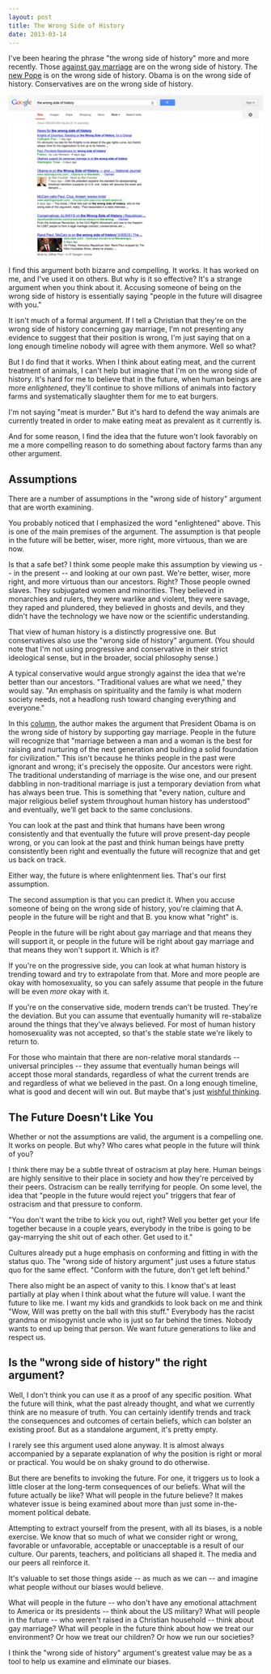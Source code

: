 ```yaml
---
layout: post
title: The Wrong Side of History
date: 2013-03-14
---
```


I've been hearing the phrase "the wrong side of history" more and more recently. Those [against gay marriage](https://twitter.com/travyyb/status/309781528156721152) are on the wrong side of history. The [new Pope](https://twitter.com/colm_ryan/status/282201858133594112) is on the wrong side of history. Obama is on the wrong side of history. Conservatives are on the wrong side of history.

<img src="/assets/2013-03-14-wrong-side-of-history.jpg" alt="" class="img-wide big-box-shadow">

I find this argument both bizarre and compelling. It works. It has worked on me, and I've used it on others. But why is it so effective? It's a strange argument when you think about it. Accusing someone of being on the wrong side of history is essentially saying "people in the future will disagree with you."

It isn't much of a formal argument. If I tell a Christian that they're on the wrong side of history concerning gay marriage, I'm not presenting any evidence to suggest that their position is wrong, I'm just saying that on a long enough timeline nobody will agree with them anymore. Well so what?

But I do find that it works. When I think about eating meat, and the current treatment of animals, I can't help but imagine that I'm on the wrong side of history. It's hard for me to believe that in the future, when human beings are more *enlightened*, they'll continue to shove millions of animals into factory farms and systematically slaughter them for me to eat burgers.

I'm not saying "meat is murder." But it's hard to defend the way animals are currently treated in order to make eating meat as prevalent as it currently is.

And for some reason, I find the idea that the future won't look favorably on me a more compelling reason to do something about factory farms than any other argument.

## Assumptions

There are a number of assumptions in the "wrong side of history" argument that are worth examining.

You probably noticed that I emphasized the word "enlightened" above. This is one of the main premises of the argument. The assumption is that people in the future will be better, wiser, more right, more virtuous, than we are now.

Is that a safe bet? I think some people make this assumption by viewing us -- in the present -- and looking at our own past. We're better, wiser, more right, and more virtuous than our ancestors. Right? Those people owned slaves. They subjugated women and minorities. They believed in monarchies and rulers, they were warlike and violent, they were savage, they raped and plundered, they believed in ghosts and devils, and they didn't have the technology we have now or the scientific understanding.

That view of human history is a distinctly progressive one. But conservatives also use the "wrong side of history" argument. (You should note that I'm not using progressive and conservative in their strict ideological sense, but in the broader, social philosophy sense.)

A typical conservative would argue strongly against the idea that we're better than our ancestors. "Traditional values are what we need," they would say. "An emphasis on spirituality and the family is what modern society needs, not a headlong rush toward changing everything and everyone."

In this [column](http://communities.washingtontimes.com/neighborhood/biblical-politics/2013/mar/10/obamas-support-same-sex-marriage-wrong-side-histor/), the author makes the argument that President Obama is on the wrong side of history by supporting gay marriage. People in the future will recognize that "marriage between a man and a woman is the best for raising and nurturing of the next generation and building a solid foundation for civilization." This isn't because he thinks people in the past were ignorant and wrong; it's precisely the opposite. Our ancestors were right. The traditional understanding of marriage is the wise one, and our present dabbling in non-traditional marriage is just a temporary deviation from what has always been true. This is something that "every nation, culture and major religious belief system throughout human history has understood" and eventually, we'll get back to the same conclusions.

You can look at the past and think that humans have been wrong consistently and that eventually the future will prove present-day people wrong, or you can look at the past and think human beings have pretty consistently been right and eventually the future will recognize that and get us back on track.

Either way, the future is where enlightenment lies. That's our first assumption.

The second assumption is that you can predict it. When you accuse someone of being on the wrong side of history, you're claiming that A. people in the future will be right and that B. you know what "right" is.

People in the future will be right about gay marriage and that means they will support it, or people in the future will be right about gay marriage and that means they won't support it. Which is it?

If you're on the progressive side, you can look at what human history is trending toward and try to extrapolate from that. More and more people are okay with homosexuality, so you can safely assume that people in the future will be even *more* okay with it.

If you're on the conservative side, modern trends can't be trusted. They're the deviation. But you can assume that eventually humanity will re-stabalize around the things that they've always believed. For most of human history homosexuality was not accepted, so that's the stable state we're likely to return to.

For those who maintain that there are non-relative moral standards -- universal principles -- they assume that eventually human beings will accept those moral standards, regardless of what the current trends are and regardless of what we believed in the past. On a long enough timeline, what is good and decent will win out. But maybe that's just [wishful thinking](http://tvtropes.org/pmwiki/pmwiki.php/Main/TheGoodGuysAlwaysWin).

## The Future Doesn't Like You

Whether or not the assumptions are valid, the argument is a compelling one. It works on people. But why? Who cares what people in the future will think of you?

I think there may be a subtle threat of ostracism at play here. Human beings are highly sensitive to their place in society and how they're perceived by their peers. Ostracism can be really terrifying for people. On some level, the idea that "people in the future would reject you" triggers that fear of ostracism and that pressure to conform.

"You don't want the tribe to kick you out, right? Well you better get your life together because in a couple years, everybody in the tribe is going to be gay-marrying the shit out of each other. Get used to it."

Cultures already put a huge emphasis on conforming and fitting in with the status quo. The "wrong side of history argument" just uses a future status quo for the same effect. "Conform with the future, don't get left behind."

There also might be an aspect of vanity to this. I know that's at least partially at play when I think about what the future will value. I want the future to like me. I want my kids and grandkids to look back on me and think "Wow, Will was pretty on the ball with this stuff." Everybody has the racist grandma or misogynist uncle who is just so far behind the times. Nobody wants to end up being that person. We want future generations to like and respect us.

## Is the "wrong side of history" the right argument?

Well, I don't think you can use it as a proof of any specific position. What the future will think, what the past already thought, and what we currently think are no measure of truth. You can certainly identify trends and track the consequences and outcomes of certain beliefs, which can bolster an existing proof. But as a standalone argument, it's pretty empty.

I rarely see this argument used alone anyway. It is almost always accompanied by a separate explanation of why the position is right or moral or practical. You would be on shaky ground to do otherwise.

But there are benefits to invoking the future. For one, it triggers us to look a little closer at the long-term consequences of our beliefs. What will the future actually be like? What will people in the future believe? It makes whatever issue is being examined about more than just some in-the-moment political debate.

Attempting to extract yourself from the present, with all its biases, is a noble exercise. We know that so much of what we consider right or wrong, favorable or unfavorable, acceptable or unacceptable is a result of our culture. Our parents, teachers, and politicians all shaped it. The media and our peers all reinforce it.

It's valuable to set those things aside -- as much as we can -- and imagine what people without our biases would believe.

What will people in the future -- who don't have any emotional attachment to America or its presidents -- think about the US military? What will people in the future -- who weren't raised in a Christian household -- think about gay marriage? What will people in the future think about how we treat our environment? Or how we treat our children? Or how we run our societies?

I think the "wrong side of history" argument's greatest value may be as a tool to help us examine and eliminate our biases.

